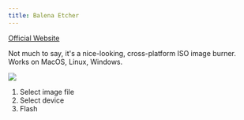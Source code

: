 ```yaml
---
title: Balena Etcher
---
```


[Official Website](https://www.balena.io/etcher/)

Not much to say, it's a nice-looking, cross-platform ISO image burner. Works on MacOS, Linux, Windows.

![](https://www.balena.io/static/steps-8006dca57323756b1b84fb9408742409.gif)

1. Select image file
2. Select device
3. Flash
